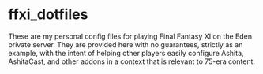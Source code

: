 # ffxi_dotfiles
These are my personal config files for playing Final Fantasy XI on the Eden private server. They are provided here with no guarantees, strictly as an example, with the intent of helping other players easily configure Ashita, AshitaCast, and other addons in a context that is relevant to 75-era content.
